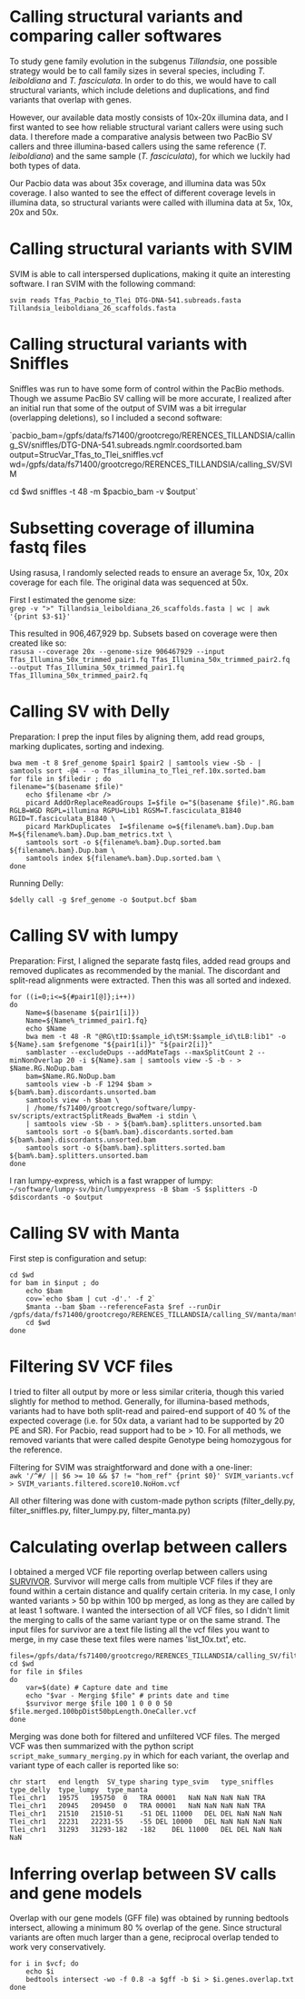 # Calling structural variants and comparing caller softwares

To study gene family evolution in the subgenus *Tillandsia*, one possible strategy would be to call family sizes in several  species, including *T. leiboldiana* and *T. fasciculata*. In order to do this, we would have to call structural variants, which include deletions and duplications, and find variants that overlap with genes.

However, our available data mostly consists of 10x-20x illumina data, and I first wanted to see how reliable structural variant callers were using such data. I therefore made a comparative analysis between two PacBio SV callers and three illumina-based callers using the same reference (*T. leiboldiana*) and the same sample (*T. fasciculata*), for which we luckily had both types of data.

Our Pacbio data was about 35x coverage, and illumina data was 50x coverage. I also wanted to see the effect of different coverage levels in illumina data, so structural variants were called with illumina data at 5x, 10x, 20x and 50x.

# Calling structural variants with SVIM

SVIM is able to call interspersed duplications, making it quite an interesting software. I ran SVIM with the following command:

`svim reads Tfas_Pacbio_to_Tlei DTG-DNA-541.subreads.fasta Tillandsia_leiboldiana_26_scaffolds.fasta`

# Calling structural variants with Sniffles

Sniffles was run to have some form of control within the PacBio methods. Though we assume PacBio SV calling will be more accurate, I realized after an initial run that some of the output of SVIM was a bit irregular (overlapping deletions), so I included a second software:

`pacbio_bam=/gpfs/data/fs71400/grootcrego/RERENCES_TILLANDSIA/calling_SV/sniffles/DTG-DNA-541.subreads.ngmlr.coordsorted.bam
output=StrucVar_Tfas_to_Tlei_sniffles.vcf
wd=/gpfs/data/fs71400/grootcrego/RERENCES_TILLANDSIA/calling_SV/SVIM

cd $wd
sniffles -t 48 -m $pacbio_bam -v $output`

# Subsetting coverage of illumina fastq files

Using rasusa, I randomly selected reads to ensure an average 5x, 10x, 20x coverage for each file. The original data was sequenced at 50x.

First I estimated the genome size:  
`grep -v ">" Tillandsia_leiboldiana_26_scaffolds.fasta | wc | awk '{print $3-$1}'`

This resulted in 906,467,929 bp. Subsets based on coverage were then created like so:  
`rasusa --coverage 20x --genome-size 906467929 --input Tfas_Illumina_50x_trimmed_pair1.fq Tfas_Illumina_50x_trimmed_pair2.fq --output Tfas_Illumina_50x_trimmed_pair1.fq Tfas_Illumina_50x_trimmed_pair2.fq`

# Calling SV with Delly

Preparation:
I prep the input files by aligning them, add read groups, marking duplicates, sorting and indexing.

    bwa mem -t 8 $ref_genome $pair1 $pair2 | samtools view -Sb - | samtools sort -@4 - -o Tfas_illumina_to_Tlei_ref.10x.sorted.bam  
    for file in $filedir ; do
    filename="$(basename $file)"  
        echo $filename <br />
        picard AddOrReplaceReadGroups I=$file o="$(basename $file)".RG.bam RGLB=WGD RGPL=illumina RGPU=Lib1 RGSM=T.fasciculata_B1840 RGID=T.fasciculata_B1840 \
        picard MarkDuplicates  I=$filename o=${filename%.bam}.Dup.bam M=${filename%.bam}.Dup.bam_metrics.txt \
        samtools sort -o ${filename%.bam}.Dup.sorted.bam ${filename%.bam}.Dup.bam \
        samtools index ${filename%.bam}.Dup.sorted.bam \
    done

Running Delly:

`$delly call -g $ref_genome -o $output.bcf $bam`

# Calling SV with lumpy

Preparation:
First, I aligned the separate fastq files, added read groups and removed duplicates as recommended by the manial. The discordant and split-read alignments were extracted. Then this was all sorted and indexed.

    for ((i=0;i<=${#pair1[@]};i++))
    do
        Name=$(basename ${pair1[i]})
		Name=${Name%_trimmed_pair1.fq}
		echo $Name
		bwa mem -t 48 -R "@RG\tID:$sample_id\tSM:$sample_id\tLB:lib1" -o ${Name}.sam $refgenome "${pair1[i]}" "${pair2[i]}"
		samblaster --excludeDups --addMateTags --maxSplitCount 2 --minNonOverlap 20 -i ${Name}.sam | samtools view -S -b - > $Name.RG.NoDup.bam
		bam=$Name.RG.NoDup.bam
		samtools view -b -F 1294 $bam > ${bam%.bam}.discordants.unsorted.bam
		samtools view -h $bam \
		| /home/fs71400/grootcrego/software/lumpy-sv/scripts/extractSplitReads_BwaMem -i stdin \
		| samtools view -Sb - > ${bam%.bam}.splitters.unsorted.bam
        samtools sort -o ${bam%.bam}.discordants.sorted.bam ${bam%.bam}.discordants.unsorted.bam
        samtools sort -o ${bam%.bam}.splitters.sorted.bam ${bam%.bam}.splitters.unsorted.bam
    done

I ran lumpy-express, which is a fast wrapper of lumpy:  
`~/software/lumpy-sv/bin/lumpyexpress -B $bam -S $splitters -D $discordants -o $output`

# Calling SV with Manta

First step is configuration and setup:

    cd $wd
    for bam in $input ; do
	    echo $bam
	    cov=`echo $bam | cut -d'.' -f 2`
        $manta --bam $bam --referenceFasta $ref --runDir /gpfs/data/fs71400/grootcrego/RERENCES_TILLANDSIA/calling_SV/manta/manta_$cov
        cd $wd
    done

# Filtering SV VCF files

I tried to filter all output by more or less similar criteria, though this varied slightly for method to method. Generally, for illumina-based methods, variants had to have both split-read and paired-end support of 40 % of the expected coverage (i.e. for 50x data, a variant had to be supported by 20 PE and SR). For Pacbio, read support had to be > 10. For all methods, we removed variants that were called despite Genotype being homozygous for the reference.

Filtering for SVIM was straightforward and done with a one-liner:  
`awk '/^#/ || $6 >= 10 && $7 != "hom_ref" {print $0}' SVIM_variants.vcf > SVIM_variants.filtered.score10.NoHom.vcf`

All other filtering was done with custom-made python scripts (filter_delly.py, filter_sniffles.py, filter_lumpy.py, filter_manta.py)

# Calculating overlap between callers

I obtained a merged VCF file reporting overlap between callers using [SURVIVOR](https://github.com/fritzsedlazeck/SURVIVOR/wiki). Survivor will merge calls from multiple VCF files if they are found within a certain distance and qualify certain criteria. In my case, I only wanted variants > 50 bp within 100 bp merged, as long as they are called by at least 1 software. I wanted the intersection of all VCF files, so I didn't limit the merging to calls of the same variant type or on the same strand. The input files for survivor are a text file listing all the vcf files you want to merge, in my case these text files were names 'list_10x.txt', etc.

    files=/gpfs/data/fs71400/grootcrego/RERENCES_TILLANDSIA/calling_SV/filter_vcf_files/list_*
    cd $wd
    for file in $files
    do
	    var=$(date) # Capture date and time
	    echo "$var - Merging $file" # prints date and time
	    $survivor merge $file 100 1 0 0 0 50 $file.merged.100bpDist50bpLength.OneCaller.vcf
    done

Merging was done both for filtered and unfiltered VCF files.
The merged VCF was then summarized with the python script `script_make_summary_merging.py` in which for each variant, the overlap and variant type of each caller is reported like so:

    chr	start	end	length	SV_type	sharing	type_svim	type_sniffles	type_delly	type_lumpy	type_manta
    Tlei_chr1	19575	195750	0	TRA	00001	NaN	NaN	NaN	NaN	TRA
    Tlei_chr1	20945	209450	0	TRA	00001	NaN	NaN	NaN	NaN	TRA
    Tlei_chr1	21510	21510-51	-51	DEL	11000	DEL	DEL	NaN	NaN	NaN
    Tlei_chr1	22231	22231-55	-55	DEL	10000	DEL	NaN	NaN	NaN	NaN
    Tlei_chr1	31293	31293-182	-182	DEL	11000	DEL	DEL	NaN	NaN	NaN


# Inferring overlap between SV calls and gene models

Overlap with our gene models (GFF file) was obtained by running bedtools intersect, allowing a minimum 80 % overlap of the gene. Since structural variants are often much larger than a gene, reciprocal overlap tended to work very conservatively.

    for i in $vcf; do
	    echo $i
	    bedtools intersect -wo -f 0.8 -a $gff -b $i > $i.genes.overlap.txt
    done
